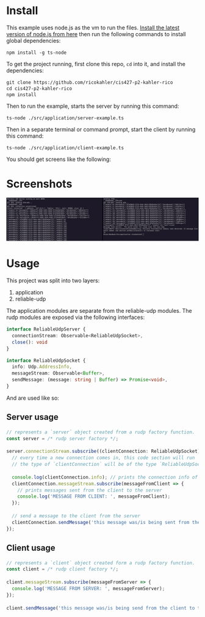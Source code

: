 # Install

This example uses node.js as the vm to run the files. [Install the latest version of node.js from here](https://nodejs.org/en/download/current/) then run the following commands to install global dependencies:

    npm install -g ts-node

To get the project running, first clone this repo, `cd` into it, and install the dependencies:

    git clone https://github.com/ricokahler/cis427-p2-kahler-rico
    cd cis427-p2-kahler-rico
    npm install

Then to run the example, starts the server by running this command:

    ts-node ./src/application/server-example.ts

Then in a separate terminal or command prompt, start the client by running this command:

    ts-node ./src/application/client-example.ts

You should get screens like the following:

# Screenshots

![screenshot0](./screenshot0.png)

# Usage

This project was split into two layers:

1. application
2. reliable-udp

The application modules are separate from the reliable-udp modules. The rudp modules are exposed via the following interfaces:

```ts
interface ReliableUdpServer {
  connectionStream: Observable<ReliableUdpSocket>,
  close(): void
}
```

```ts
interface ReliableUdpSocket {
  info: Udp.AddressInfo,
  messageStream: Observable<Buffer>,
  sendMessage: (message: string | Buffer) => Promise<void>,
}
```

And are used like so:

## Server usage

```ts
// represents a `server` object created from a rudp factory function.
const server = /* rudp server factory */;

server.connectionStream.subscribe((clientConnection: ReliableUdpSocket) => {
  // every time a new connection comes in, this code section will run
  // the type of `clientConnection` will be of the type `ReliableUdpSocket`

  console.log(clientConnection.info); // prints the connection info of the client
  clientConnection.messageStream.subscribe(messageFromClient => {
    // prints messages sent from the client to the server
    console.log('MESSAGE FROM CLIENT: ', messageFromClient);
  });

  // send a message to the client from the server
  clientConnection.sendMessage('this message was/is being sent from the server to the client');
});
```

## Client usage

```ts
// represents a `client` object created form a rudp factory function.
const client = /* rudp client factory */;

client.messageStream.subscribe(messageFromServer => {
  console.log('MESSAGE FROM SERVER: ', messageFromServer);
});

client.sendMessage('this message was/is being send from the client to the server');
```
